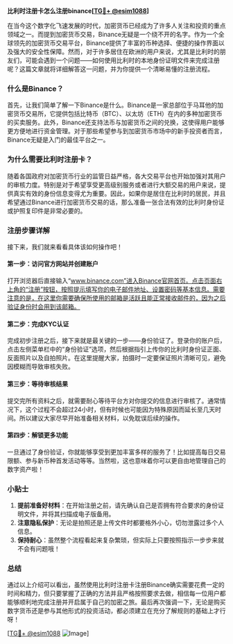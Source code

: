 **比利时注册卡怎么注册binance[[TG💪+ @esim1088](https://t.me/s/esim1088)]**

在当今这个数字化飞速发展的时代，加密货币已经成为了许多人关注和投资的重点领域之一。而提到加密货币交易，Binance无疑是一个绕不开的名字。作为一个全球领先的加密货币交易平台，Binance提供了丰富的币种选择、便捷的操作界面以及强大的安全性保障。然而，对于许多居住在欧洲的用户来说，尤其是比利时的朋友们，可能会遇到一个问题——如何使用比利时的本地身份证明文件来完成注册呢？这篇文章就将详细解答这一问题，并为你提供一个清晰易懂的注册流程。

### 什么是Binance？

首先，让我们简单了解一下Binance是什么。Binance是一家总部位于马耳他的加密货币交易所，它提供包括比特币（BTC）、以太坊（ETH）在内的多种加密货币的买卖服务。此外，Binance还支持法币与加密货币之间的兑换，这使得用户能够更方便地进行资金管理。对于那些希望参与到加密货币市场中的新手投资者而言，Binance无疑是入门的最佳平台之一。

### 为什么需要比利时注册卡？

随着各国政府对加密货币行业的监管日益严格，各大交易平台也开始加强对其用户的审核力度。特别是对于希望享受更高级别服务或者进行大额交易的用户来说，提供真实有效的身份信息变得尤为重要。因此，如果你是居住在比利时的居民，并且希望通过Binance进行加密货币交易的话，那么准备一张合法有效的比利时身份证或护照复印件是非常必要的。

### 注册步骤详解

接下来，我们就来看看具体该如何操作吧！

#### 第一步：访问官方网站并创建账户
打开浏览器后直接输入“www.binance.com”进入Binance官网首页。点击页面右上角的“注册”按钮，按照提示填写你的电子邮件地址、设置密码等基本信息。需要注意的是，在这里你需要确保所使用的邮箱是活跃且能正常接收邮件的，因为之后验证身份时会用到该邮箱。

#### 第二步：完成KYC认证
完成初步注册之后，接下来就是最关键的一步——身份验证了。登录你的账户后，点击左侧菜单栏中的“身份验证”选项，然后根据指引上传你的比利时身份证正面、反面照片以及自拍照片。在这里提醒大家，拍摄时一定要保证照片清晰可见，避免因模糊而导致审核失败。

#### 第三步：等待审核结果
提交完所有资料之后，就需要耐心等待平台方对你提交的信息进行审核了。通常情况下，这个过程不会超过24小时，但有时候也可能因为特殊原因而延长至几天时间。所以建议大家尽早开始准备相关材料，以免耽误后续的操作。

#### 第四步：解锁更多功能
一旦通过了身份验证，你就能够享受到更加丰富多样的服务了！比如提高每日交易限额、参与新币种首发活动等等。当然啦，这也意味着你可以更自由地管理自己的数字资产啦！

### 小贴士
1. **提前准备好材料**：在开始注册之前，请先确认自己是否拥有符合要求的身份证明文件，并将其扫描成电子版备用。
2. **注意隐私保护**：无论是拍照还是上传文件时都要格外小心，切勿泄露过多个人信息。
3. **保持耐心**：虽然整个流程看起来复杂繁琐，但实际上只要按照指示一步步来就不会有问题哦！

### 总结

通过以上介绍可以看出，虽然使用比利时注册卡注册Binance确实需要花费一定的时间和精力，但只要掌握了正确的方法并且严格按照要求去做，相信每一位用户都能够顺利地完成注册并开启属于自己的加密之旅。最后再次强调一下，无论是购买数字货币还是参与其他形式的投资活动，都必须建立在充分了解规则的基础上才行呀！

[[TG💪+ @esim1088](https://t.me/s/esim1088) ![Image](https://i.postimg.cc/4NQfJmqS/Snipaste-2025-05-13-00-14-12.png)]